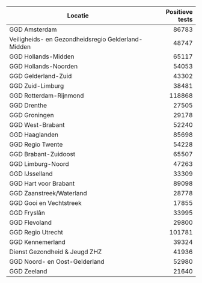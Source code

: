 | Locatie | Positieve tests |
|---------|----------------:|
| GGD Amsterdam                            | 86783 |
| Veiligheids- en Gezondheidsregio Gelderland-Midden | 48747 |
| GGD Hollands-Midden                      | 65117 |
| GGD Hollands-Noorden                     | 54053 |
| GGD Gelderland-Zuid                      | 43302 |
| GGD Zuid-Limburg                         | 38481 |
| GGD Rotterdam-Rijnmond                   | 118868 |
| GGD Drenthe                              | 27505 |
| GGD Groningen                            | 29178 |
| GGD West-Brabant                         | 52240 |
| GGD Haaglanden                           | 85698 |
| GGD Regio Twente                         | 54228 |
| GGD Brabant-Zuidoost                     | 65507 |
| GGD Limburg-Noord                        | 47263 |
| GGD IJsselland                           | 33309 |
| GGD Hart voor Brabant                    | 89098 |
| GGD Zaanstreek/Waterland                 | 28778 |
| GGD Gooi en Vechtstreek                  | 17855 |
| GGD Fryslân                              | 33995 |
| GGD Flevoland                            | 29800 |
| GGD Regio Utrecht                        | 101781 |
| GGD Kennemerland                         | 39324 |
| Dienst Gezondheid & Jeugd ZHZ            | 41936 |
| GGD Noord- en Oost-Gelderland            | 52980 |
| GGD Zeeland                              | 21640 |
